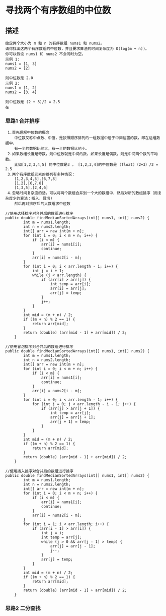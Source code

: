 # 寻找两个有序数组的中位数
## 描述
```$xslt
给定两个大小为 m 和 n 的有序数组 nums1 和 nums2。
请你找出这两个有序数组的中位数，并且要求算法的时间复杂度为 O(log(m + n))。
你可以假设 nums1 和 nums2 不会同时为空。
示例 1:
nums1 = [1, 3]
nums2 = [2]

则中位数是 2.0
示例 2:
nums1 = [1, 2]
nums2 = [3, 4]

则中位数是 (2 + 3)/2 = 2.5
在
```
### 思路1 合并排序
     1.首先理解中位数的概念
        中位数又称中点数、中值，是按照顺序排列的一组数据中居于中间位置的数，即在这组数据中，
        有一半的数据比他大，有一半的数据比他小。
     2.如果数组长度是奇数，则中位数就是中间的数，如果长度是偶数，则是中间两个数的平均数。
        比如[1,2,3,4,5] 的中位数是3 ， [1,2,3,4]的中位数是 (float)（2+3）/2 = 2.5
     3.两个有序数组元素的排列有多种情况：
        [1,2,3,4,5],[6,7,8]
        [1,2],[6,7,8]
        [1,3,5],[2,4,6]
     4.忽略时间复杂度的话，可以将两个数组合并到一个大的数组中，然后对新的数组排序（用复杂度少的算法：插入，冒泡)
        然后再对排序后的大数组求中位数
```$xslt
//使用选择排序对合并后的数组进行排序
public double findMedianSortedArrays(int[] nums1, int[] nums2) {
        int m = nums1.length;
        int n = nums2.length;
        int[] arr = new int[m + n];
        for (int i = 0; i < m + n; i++) {
            if (i < m) {
                arr[i] = nums1[i];
                continue;
            }
            arr[i] = nums2[i - m];
        }
        for (int i = 0; i < arr.length - 1; i++) {
            int j = i + 1;
            while (j < arr.length) {
                if (arr[i] > arr[j]) {
                    int temp = arr[i];
                    arr[i] = arr[j];
                    arr[j] = temp;
                }
                j++;
            }
        }
        int mid = (m + n) / 2;
        if ((m + n) % 2 == 1) {
            return arr[mid];
        }
        return (double) (arr[mid - 1] + arr[mid]) / 2;
    }
```
```$xslt
//使用冒泡排序对合并后的数组进行排序
public double findMedianSortedArrays(int[] nums1, int[] nums2) {
        int m = nums1.length;
        int n = nums2.length;
        int[] arr = new int[m + n];
        for (int i = 0; i < m + n; i++) {
            if (i < m) {
                arr[i] = nums1[i];
                continue;
            }
            arr[i] = nums2[i - m];
        }
        for (int i = 0; i < arr.length - 1; i++) {
            for (int j = 0; j < arr.length - i - 1; j++) {
                if (arr[j] > arr[j + 1]) {
                    int temp = arr[j];
                    arr[j] = arr[j + 1];
                    arr[j + 1] = temp;
                }
            }
        }
        int mid = (m + n) / 2;
        if ((m + n) % 2 == 1) {
            return arr[mid];
        }
        return (double) (arr[mid - 1] + arr[mid]) / 2;
    }

```
```$xslt
//使用插入排序对合并后的数组进行排序
public double findMedianSortedArrays(int[] nums1, int[] nums2) {
        int m = nums1.length;
        int n = nums2.length;
        int[] arr = new int[m + n];
        for (int i = 0; i < m + n; i++) {
            if (i < m) {
                arr[i] = nums1[i];
                continue;
            }
            arr[i] = nums2[i - m];
        }
        for (int i = 1; i < arr.length; i++) {
            if (arr[i - 1] > arr[i]) {
                int j = i;
                int temp = arr[j];
                while (j > 0 && arr[j - 1] > temp) {
                    arr[j] = arr[j - 1];
                    j--;
                }
                arr[j] = temp;
            }
        }
        int mid = (m + n) / 2;
        if ((m + n) % 2 == 1) {
            return arr[mid];
        }
        return (double) (arr[mid - 1] + arr[mid]) / 2;
    }
```
### 思路2 二分查找
    